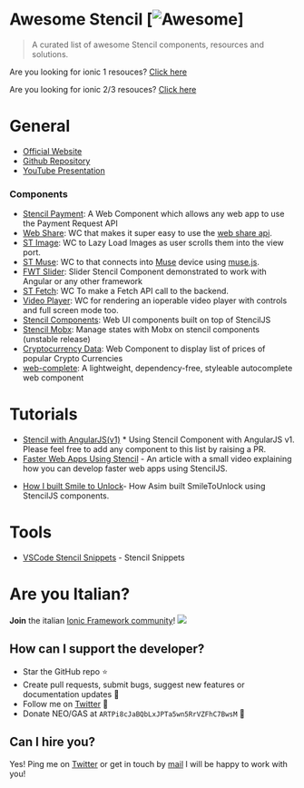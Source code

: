 # Awesome Stencil [![Awesome](https://cdn.rawgit.com/sindresorhus/awesome/d7305f38d29fed78fa85652e3a63e154dd8e8829/media/badge.svg)]

> A curated list of awesome Stencil components, resources and solutions.

Are you looking for ionic 1 resouces? [Click here](https://github.com/Alexintosh/Awesome-Ionic/blob/master/IONIC1.md)

Are you looking for ionic 2/3 resouces? [Click here](https://github.com/Alexintosh/Awesome-Ionic/)

General
======
* [Official Website](https://stenciljs.com/)
* [Github Repository](https://github.com/ionic-team/stencil)
* [YouTube Presentation](https://youtu.be/UfD-k7aHkQE)

### Components

* [Stencil Payment](https://github.com/Fdom92/stencil-payment#): A Web Component which allows any web app to use the Payment Request API
* [Web Share](https://github.com/jgw96/web-share): WC that makes it super easy to use the [web share api](https://developers.google.com/web/updates/2016/09/navigator-share).
* [ST Image](https://github.com/jgw96/st-img): WC to Lazy Load Images as user scrolls them into the view port.
* [ST Muse](https://github.com/gilf/st-muse): WC to that connects into [Muse](http://www.choosemuse.com/) device using [muse.js](https://github.com/urish/muse-js).
* [FWT Slider](https://github.com/seveves/angular-stencil): Slider Stencil Component demonstrated to work with Angular or any other framework
* [ST Fetch](https://github.com/Fdom92/stencil-fetch): WC To make a Fetch API call to the backend.
* [Video Player](https://github.com/CookieCookson/stencil-video-player): WC for rendering an ioperable video player with controls and full screen mode too.
* [Stencil Components](https://github.com/CodeDimension/stencil-components): Web UI components built on top of StencilJS
* [Stencil Mobx](https://github.com/aaronksaunders/stencil-mobx): Manage states with Mobx on stencil components (unstable release)
* [Cryptocurrency Data](https://github.com/OnnoGeorg/cryptocurrency-data): Web Component to display list of prices of popular Crypto Currencies
* [web-complete](https://github.com/stefanhuber/web-complete): A lightweight, dependency-free, styleable autocomplete web component 

Tutorials
======

* [Stencil with AngularJS(v1)](https://medium.com/@vivainio/using-stenciljs-components-in-angular-1-application-2f09287c151) * Using Stencil Component with AngularJS v1.
Please feel free to add any component to this list by raising a PR.
* [Faster Web Apps Using Stencil](http://warebo.com/faster-web-apps-using-stencil-mnsjL-WYzKQ) - An article with a small video explaining how you can develop faster web apps using StencilJS.
- [How I built Smile to Unlock](https://codecraft.tv/blog/2017/10/10/smile-to-unlock-webcomponent-stenciljs/)- How Asim built SmileToUnlock using StencilJS components.


Tools
======

* [VSCode Stencil Snippets](https://github.com/Fdom92/stencil-snippets) - Stencil Snippets

Are you Italian?
======

**Join** the italian [Ionic Framework community](https://www.facebook.com/groups/380772785422827/)!
![](ionicitalia.jpg)

## How can I support the developer?
- Star the GitHub repo :star:
- Create pull requests, submit bugs, suggest new features or documentation updates :wrench:
- Follow me on [Twitter](https://twitter.com/alexintosh) :feet:
- Donate NEO/GAS at `ARTPi8cJaBQbLxJPTa5wn5RrVZFhC7BwsM` 🙏

## Can I hire you?
Yes!  Ping me on [Twitter](https://twitter.com/alexintosh) or get in touch by [mail](mailto:alessio.d@gmail.com)
I will be happy to work with you!
